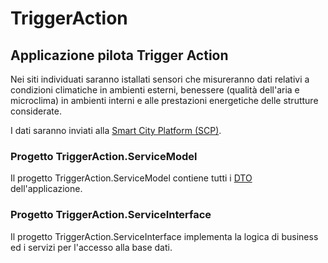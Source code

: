 # TriggerAction
## Applicazione pilota Trigger Action
Nei siti individuati saranno istallati sensori che misureranno dati relativi a
condizioni climatiche in ambienti esterni, benessere (qualità dell'aria e
microclima) in ambienti interni e alle prestazioni energetiche delle strutture
considerate.

I dati saranno inviati alla [Smart City Platform (SCP)][1].

### Progetto TriggerAction.ServiceModel

Il progetto TriggerAction.ServiceModel contiene tutti i [DTO][2]
dell'applicazione.

### Progetto TriggerAction.ServiceInterface

Il progetto TriggerAction.ServiceInterface implementa la logica di business ed
i servizi per l'accesso alla base dati.

[1]: http://sue.enea.it/product/piattaforma-per-gestione-dei-dati-urbani/
[2]: https://it.wikipedia.org/wiki/Oggetto_di_Trasferimento_Dati
